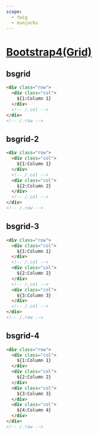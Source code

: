 ```yaml
---
scope: 
  - twig
  - nunjucks
---
```

[Bootstrap4(Grid)](https://getbootstrap.com/docs/4.6/layout/grid/)
=====================

bsgrid
---------------------

```html
<div class="row">
  <div class="col">
    ${1:Column 1}
  </div>
  <!-- /.col -->
</div>
<!-- /.row -->
```

bsgrid-2
---------------------

```html
<div class="row">
  <div class="col">
    ${1:Column 1}
  </div>
  <!-- /.col -->
  <div class="col">
    ${2:Column 2}
  </div>
  <!-- /.col -->
</div>
<!-- /.row -->
```

bsgrid-3
---------------------

```html
<div class="row">
  <div class="col">
    ${1:Column 1}
  </div>
  <!-- /.col -->
  <div class="col">
    ${2:Column 2}
  </div>
  <!-- /.col -->
  <div class="col">
    ${3:Column 3}
  </div>
  <!-- /.col -->
</div>
<!-- /.row -->
```

bsgrid-4
---------------------

```html
<div class="row">
  <div class="col">
    ${1:Column 1}
  </div>
  <div class="col">
    ${2:Column 2}
  </div>
  <div class="col">
    ${3:Column 3}
  </div>
  <div class="col">
    ${4:Column 4}
  </div>
</div>
<!-- /.row -->
```
